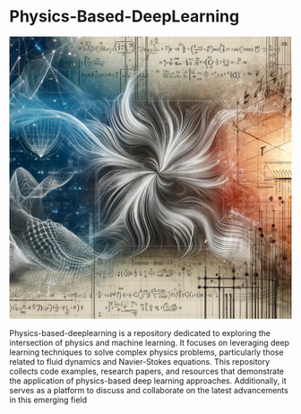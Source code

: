 # Physics-Based-DeepLearning

![Intersection of Physics and Deep Learning](https://github.com/Ryukijano/Physics-Based-DeepLearning/blob/main/67208fc7-c859-4f20-80a4-22aa33bf1582.png)

Physics-based-deeplearning is a repository dedicated to exploring the intersection of physics and machine learning. It focuses on leveraging deep learning techniques to solve complex physics problems, particularly those related to fluid dynamics and Navier-Stokes equations. This repository collects code examples, research papers, and resources that demonstrate the application of physics-based deep learning approaches. Additionally, it serves as a platform to discuss and collaborate on the latest advancements in this emerging field
